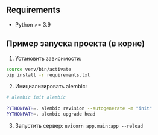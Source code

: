 ## Requirements
- Python >= 3.9

## Пример запуска проекта (в корне)

1. Установить зависимости:
```bash
source venv/bin/activate
pip install -r requirements.txt
```

2. Инициализировать alembic:
```bash
# alembic init alembic

PYTHONPATH=. alembic revision --autogenerate -m "init"
PYTHONPATH=. alembic upgrade head
```
3. Запустить сервер:
`uvicorn app.main:app --reload`

